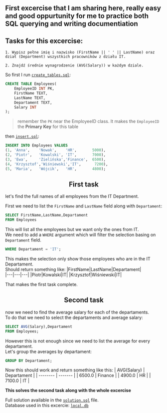 ## First excercise that I am sharing here, really easy and good oppurtunity for me to practice both SQL querying and writing documentiation

## Tasks for this excercise:

```
1. Wypisz pełne imię i nazwisko (FirstName || ' ' || LastName) oraz dział (Department) wszystkich pracowników z działu IT.

2. Znajdź średnie wynagrodzenie (AVG(Salary)) w każdym dziale.
```

So first I run [`create_tables.sql`](./create_tables.sql):
```sql
CREATE TABLE Employees(
	EmployeeID INT PK,
	FirstName TEXT,
	LastName TEXT,
	Departament TEXT,
	Salary INT
);
```
> remember the `PK` near the EmployeeID class. It makes the `EmployeeID` the **Primary Key** for this table

then [`insert.sql`](./insert.sql):
```sql
INSERT INTO Employees VALUES
(1, 'Anna',    'Nowak',    'HR',       5000),
(2, 'Piotr',   'Kowalski', 'IT',       7000),
(3, 'Ewa',     'Zielińska','Finance',  6500),
(4, 'Krzysztof','Wiśniewski','IT',      7200),
(5, 'Maria',   'Wójcik',   'HR',       4800);
```
<div align="center">
<h2>First task</h2>
</div>

let's find the full names of all employees from the IT Department.

First we need to list the `FirstName` and `LastName` field along with `Departament`:
```sql
SELECT FirstName,LastName,Departament
FROM Employees
```
This will list all the employees but we want only the ones from IT.  
We need to add a `WHERE` argument which will filter the selection basing on `Departament` field.
```sql
WHERE Departament = 'IT';
```
This makes the selection only show those employees who are in the IT Departament.  
Should return something like:
|FirstName|LastName|Departament|   
|---|---|---|
|Piotr|Kowalski|IT|
|Krzysztof|Wiśniewski|IT|

That makes the first task complete. 

<div align="center">
<h2>Second task</h2>
</div>

now we need to find the average salary for each of the departaments.  
To do that we need to select the departaments and average salary:
```sql
SELECT AVG(Salary),Departament
FROM Employees;
```
However this is not enough since we need to list the average for every departament.  
Let's group the averages by departament:
```sql
GROUP BY Departament;
```
Now this should work and return something like this:
| AVG(Salary) | Departament |
| -------- | ------- |
| 6500.0 | Finance |
| 4900.0 | HR |
| 7100.0 | IT |

__This solves the second task along with the whole excercise__

Full solution available in the [`solution.sql`](./solution.sql) file.  
Database used in this excercie: [`local.db`](/local-db/local.db)